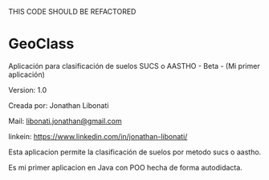 THIS CODE SHOULD BE REFACTORED

# GeoClass
Aplicación para clasificación de suelos SUCS o AASTHO - Beta - (Mi primer aplicación)

Version: 1.0

Creada por: Jonathan Libonati

Mail: libonati.jonathan@gmail.com

linkein: https://www.linkedin.com/in/jonathan-libonati/

Esta aplicacion permite la clasificación de suelos por metodo sucs o aastho. 

Es mi primer aplicacion en Java con POO hecha de forma autodidacta.
